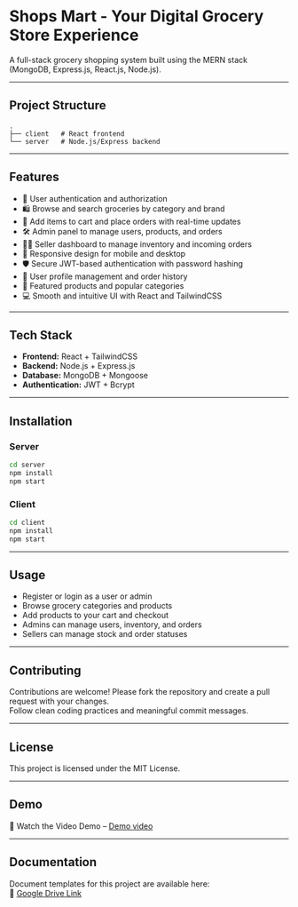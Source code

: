 # Shops Mart - Your Digital Grocery Store Experience

A full-stack grocery shopping system built using the MERN stack (MongoDB, Express.js, React.js, Node.js).

---

## Project Structure

```
.
├── client   # React frontend
└── server   # Node.js/Express backend
```

---

## Features

- 🔐 User authentication and authorization
- 🛍 Browse and search groceries by category and brand
- 🧺 Add items to cart and place orders with real-time updates
- 🛠 Admin panel to manage users, products, and orders
- 🧑‍💼 Seller dashboard to manage inventory and incoming orders
- 📱 Responsive design for mobile and desktop
- 🛡 Secure JWT-based authentication with password hashing
- 👤 User profile management and order history
- 🌟 Featured products and popular categories
- 💻 Smooth and intuitive UI with React and TailwindCSS

---

## Tech Stack

- **Frontend:** React + TailwindCSS
- **Backend:** Node.js + Express.js
- **Database:** MongoDB + Mongoose
- **Authentication:** JWT + Bcrypt

---

## Installation

### Server

```bash
cd server
npm install
npm start
```

### Client

```bash
cd client
npm install
npm start
```

---

## Usage

- Register or login as a user or admin
- Browse grocery categories and products
- Add products to your cart and checkout
- Admins can manage users, inventory, and orders
- Sellers can manage stock and order statuses

---

## Contributing

Contributions are welcome! Please fork the repository and create a pull request with your changes.  
Follow clean coding practices and meaningful commit messages.

---

## License

This project is licensed under the MIT License.

---

## Demo

🎥 Watch the Video Demo – [Demo video](https://youtu.be/W_21QmNcJ_k)

---

## Documentation

Document templates for this project are available here:  
🔗 [Google Drive Link](https://drive.google.com/drive/folders/15DscF520G9wIQL27IUkXclwbPeJFmDGr?usp=drive_link)
